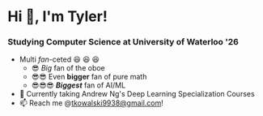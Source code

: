 # Hi 👋, I'm Tyler!

### Studying Computer Science at University of Waterloo '26
- Multi *fan*-ceted 😆 😆 😆
  - 😎 *Big* fan of the oboe
  - 😎😎 Even **bigger** fan of pure math
  - 😎😎😎 ***Biggest*** fan of AI/ML
- 📖 Currently taking Andrew Ng's Deep Learning Specialization Courses
- :mailbox: Reach me @tkowalski9938@gmail.com! 



<!--
**tkowalski9938/tkowalski9938** is a ✨ _special_ ✨ repository because its `README.md` (this file) appears on your GitHub profile.

Here are some ideas to get you started:

- 🔭 I’m currently working on ...
- 🌱 I’m currently learning ...
- 👯 I’m looking to collaborate on ...
- 🤔 I’m looking for help with ...
- 💬 Ask me about ...
- 📫 How to reach me: ...
- 😄 Pronouns: ...
- ⚡ Fun fact: ...
-->
